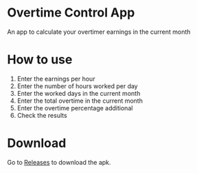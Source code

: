 # Overtime Control App
An app to calculate your overtimer earnings in the current month

# How to use
  1. Enter the earnings per hour
  2. Enter the number of hours worked per day
  3. Enter the worked days in the current month
  4. Enter the total overtime in the current month
  5. Enter the overtime percentage additional
  6. Check the results

# Download
Go to [Releases](https://github.com/Willian-Sousa/OvertimeControl/releases) to download the apk. 
